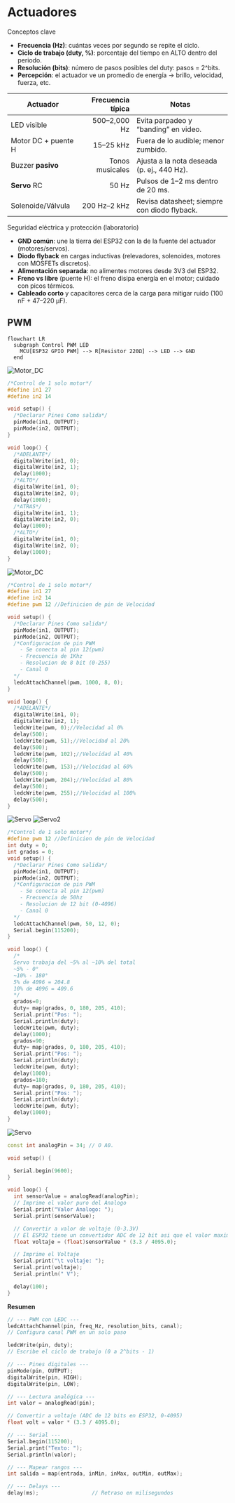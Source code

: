 # Actuadores
Conceptos clave

- **Frecuencia (Hz)**: cuántas veces por segundo se repite el ciclo.
- **Ciclo de trabajo (duty, %)**: porcentaje del tiempo en ALTO dentro del periodo.
- **Resolución (bits)**: número de pasos posibles del duty: pasos = 2^bits.
- **Percepción**: el actuador ve un promedio de energía → brillo, velocidad, fuerza, etc.


| Actuador            | Frecuencia típica | Notas                                        |
| ------------------- | ----------------: | -------------------------------------------- |
| LED visible         |      500–2,000 Hz | Evita parpadeo y “banding” en video.         |
| Motor DC + puente H |         15–25 kHz | Fuera de lo audible; menor zumbido.          |
| Buzzer **pasivo**   |   Tonos musicales | Ajusta a la nota deseada (p. ej., 440 Hz).   |
| **Servo** RC        |             50 Hz | Pulsos de 1–2 ms dentro de 20 ms.            |
| Solenoide/Válvula   |      200 Hz–2 kHz | Revisa datasheet; siempre con diodo flyback. |


Seguridad eléctrica y protección (laboratorio)

- **GND común**: une la tierra del ESP32 con la de la fuente del actuador (motores/servos).
- **Diodo flyback** en cargas inductivas (relevadores, solenoides, motores con MOSFETs discretos).
- **Alimentación separada**: no alimentes motores desde 3V3 del ESP32.
- **Freno vs libre** (puente H): el freno disipa energía en el motor; cuidado con picos térmicos.
- **Cableado corto** y capacitores cerca de la carga para mitigar ruido (100 nF + 47–220 µF).

##  PWM

```mermaid
flowchart LR
  subgraph Control PWM LED
    MCU[ESP32 GPIO PWM] --> R[Resistor 220Ω] --> LED --> GND
  end
```
![Motor_DC](../../images/puente_h_sinvel.png)

```cpp title="Direccion Basica"
/*Control de 1 solo motor*/
#define in1 27
#define in2 14

void setup() {
  /*Declarar Pines Como salida*/
  pinMode(in1, OUTPUT);
  pinMode(in2, OUTPUT);
}

void loop() {
  /*ADELANTE*/
  digitalWrite(in1, 0);
  digitalWrite(in2, 1);
  delay(1000);
  /*ALTO*/
  digitalWrite(in1, 0);
  digitalWrite(in2, 0);
  delay(1000);
  /*ATRAS*/
  digitalWrite(in1, 1);
  digitalWrite(in2, 0);
  delay(1000);
  /*ALTO*/
  digitalWrite(in1, 0);
  digitalWrite(in2, 0);
  delay(1000);
}

```

![Motor_DC](../../images/puente_h.png)

```cpp title="Control de Velocidad"
/*Control de 1 solo motor*/
#define in1 27
#define in2 14
#define pwm 12 //Definicion de pin de Velocidad

void setup() {
  /*Declarar Pines Como salida*/
  pinMode(in1, OUTPUT);
  pinMode(in2, OUTPUT);
  /*Configuracion de pin PWM 
    - Se conecta al pin 12(pwm)
    - Frecuencia de 1Khz
    - Resolucion de 8 bit (0-255)
    - Canal 0
  */
  ledcAttachChannel(pwm, 1000, 8, 0);
}

void loop() {
  /*ADELANTE*/
  digitalWrite(in1, 0);
  digitalWrite(in2, 1);
  ledcWrite(pwm, 0);//Velocidad al 0%
  delay(500);
  ledcWrite(pwm, 51);//Velocidad al 20%
  delay(500);
  ledcWrite(pwm, 102);//Velocidad al 40%
  delay(500);
  ledcWrite(pwm, 153);//Velocidad al 60%
  delay(500);
  ledcWrite(pwm, 204);//Velocidad al 80%
  delay(500);
  ledcWrite(pwm, 255);//Velocidad al 100%
  delay(500);
}
```


![Servo](../../images/pwm_servo.png)
![Servo2](../../images/esp_servo.png)

```cpp title="Control de Servo"
/*Control de 1 solo motor*/
#define pwm 12 //Definicion de pin de Velocidad
int duty = 0;
int grados = 0;
void setup() {
  /*Declarar Pines Como salida*/
  pinMode(in1, OUTPUT);
  pinMode(in2, OUTPUT);
  /*Configuracion de pin PWM 
    - Se conecta al pin 12(pwm)
    - Frecuencia de 50hz
    - Resolucion de 12 bit (0-4096)
    - Canal 0
  */
  ledcAttachChannel(pwm, 50, 12, 0);
  Serial.begin(115200);
}

void loop() { 
  /*
  Servo trabaja del ~5% al ~10% del total
  ~5% - 0°
  ~10% - 180°
  5% de 4096 = 204.8
  10% de 4096 = 409.6
  */
  grados=0;
  duty= map(grados, 0, 180, 205, 410);
  Serial.print("Pos: ");
  Serial.println(duty);
  ledcWrite(pwm, duty);
  delay(1000);
  grados=90;
  duty= map(grados, 0, 180, 205, 410);
  Serial.print("Pos: ");
  Serial.println(duty);
  ledcWrite(pwm, duty);
  delay(1000);
  grados=180;
  duty= map(grados, 0, 180, 205, 410);
  Serial.print("Pos: ");
  Serial.println(duty);
  ledcWrite(pwm, duty);
  delay(1000);
}
```

![Servo](../../images/esp32_pot.png)

```cpp title="Imprimir valor analogo"
const int analogPin = 34; // O A0.

void setup() {

  Serial.begin(9600);
}

void loop() {
  int sensorValue = analogRead(analogPin);
  // Imprime el valor puro del Analogo
  Serial.print("Valor Analogo: ");
  Serial.print(sensorValue);

  // Convertir a valor de voltaje (0-3.3V)
  // El ESP32 tiene un convertidor ADC de 12 bit asi que el valor maximo es 4095 
  float voltaje = (float)sensorValue * (3.3 / 4095.0);

  // Imprime el Voltaje
  Serial.print("\t voltaje: ");
  Serial.print(voltaje);
  Serial.println(" V");

  delay(100);
}
```

**Resumen**
```cpp
// --- PWM con LEDC ---
ledcAttachChannel(pin, freq_Hz, resolution_bits, canal); 
// Configura canal PWM en un solo paso

ledcWrite(pin, duty);      
// Escribe el ciclo de trabajo (0 a 2^bits - 1)

// --- Pines digitales ---
pinMode(pin, OUTPUT);      
digitalWrite(pin, HIGH);   
digitalWrite(pin, LOW);    

// --- Lectura analógica ---
int valor = analogRead(pin);       

// Convertir a voltaje (ADC de 12 bits en ESP32, 0-4095)
float volt = valor * (3.3 / 4095.0);  

// --- Serial ---
Serial.begin(115200);      
Serial.print("Texto: ");   
Serial.println(valor);     

// --- Mapear rangos ---
int salida = map(entrada, inMin, inMax, outMin, outMax);  

// --- Delays ---
delay(ms);                 // Retraso en milisegundos
```

